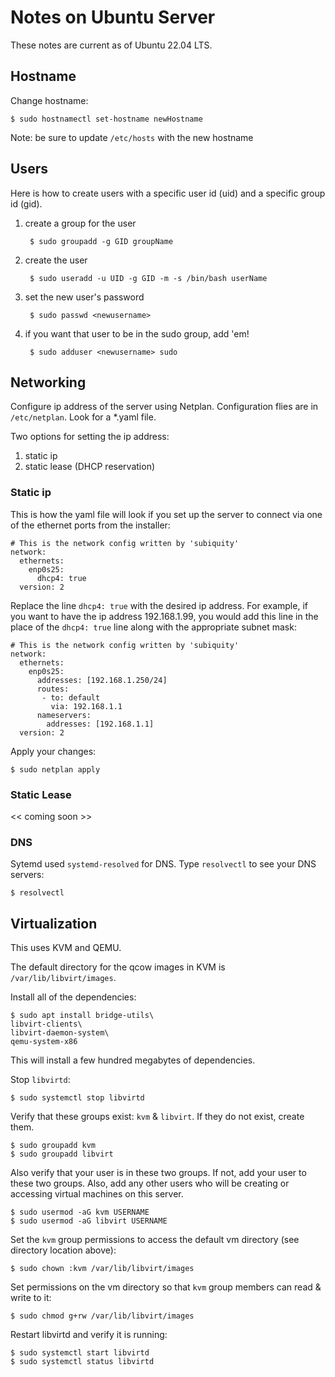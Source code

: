 # Notes on Ubuntu Server

These notes are current as of Ubuntu 22.04 LTS.

## Hostname

Change hostname:

    $ sudo hostnamectl set-hostname newHostname
  
Note: be sure to update `/etc/hosts` with the new hostname

## Users

Here is how to create users with a specific user id (uid) and a specific group id (gid).

1. create a group for the user

        $ sudo groupadd -g GID groupName

1. create the user

        $ sudo useradd -u UID -g GID -m -s /bin/bash userName
        
1. set the new user's password

        $ sudo passwd <newusername>
        
1. if you want that user to be in the sudo group, add 'em!

        $ sudo adduser <newusername> sudo       
    

## Networking

Configure ip address of the server using Netplan. Configuration flies are in `/etc/netplan`. Look for a \*.yaml file.

Two options for setting the ip address:

1. static ip  
1. static lease (DHCP reservation)

### Static ip

This is how the yaml file will look if you set up the server to connect via one of the ethernet ports from the installer:

    # This is the network config written by 'subiquity'
    network:
      ethernets:
        enp0s25:
          dhcp4: true
      version: 2
          
Replace the line `dhcp4: true` with the desired ip address. For example, if you want to have the ip address 192.168.1.99, you would add this line in the place of the `dhcp4: true` line along with the appropriate subnet mask:

    # This is the network config written by 'subiquity'
    network:
      ethernets:
        enp0s25:
          addresses: [192.168.1.250/24]
          routes:
           - to: default
             via: 192.168.1.1
          nameservers:
            addresses: [192.168.1.1]
      version: 2
      
Apply your changes:

    $ sudo netplan apply
          
### Static Lease

<< coming soon >>
          
### DNS

Sytemd used `systemd-resolved` for DNS. Type `resolvectl` to see your DNS servers:

    $ resolvectl

## Virtualization

This uses KVM and QEMU.

The default directory for the qcow images in KVM is `/var/lib/libvirt/images`.

Install all of the dependencies:

    $ sudo apt install bridge-utils\
    libvirt-clients\
    libvirt-daemon-system\
    qemu-system-x86
    
This will install a few hundred megabytes of dependencies. 

Stop `libvirtd`:

    $ sudo systemctl stop libvirtd

Verify that these groups exist: `kvm` & `libvirt`. If they do not exist, create them.

    $ sudo groupadd kvm
    $ sudo groupadd libvirt

Also verify that your user is in these two groups. If not, add your user to these two groups. Also, add any other users who will be creating or accessing virtual machines on this server.

    $ sudo usermod -aG kvm USERNAME
    $ sudo usermod -aG libvirt USERNAME
    
Set the `kvm` group permissions to access the default vm directory (see directory location above):

    $ sudo chown :kvm /var/lib/libvirt/images
    
Set permissions on the vm directory so that `kvm` group members can read & write to it:

    $ sudo chmod g+rw /var/lib/libvirt/images
    
Restart libvirtd and verify it is running:

    $ sudo systemctl start libvirtd
    $ sudo systemctl status libvirtd
   

